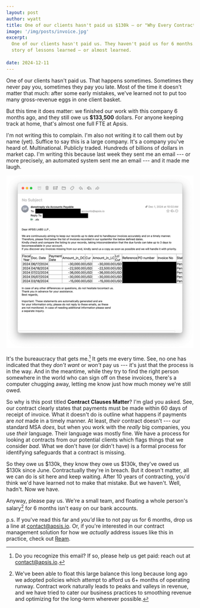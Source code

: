 ```yaml
---
layout: post
author: wyatt
title: One of our clients hasn't paid us $130k — or "Why Every Contract Clause Matters"
image: '/img/posts/invoice.jpg'
excerpt: 
  One of our clients hasn't paid us. They haven't paid us for 6 months. This is the brief
  story of lessons learned — or almost learned.

date: 2024-12-11
---
```


One of our clients hasn't paid us. That happens sometimes. Sometimes they never pay you, sometimes they pay you late. Most of the time it doesn't matter that much: after some early mistakes, we've learned not to put too many gross-revenue eggs  in one client basket.

But this time it does matter: we finished our work with this company 6 months ago, and they still owe us **$133,500** dollars. For anyone keeping track at home, that's almost one full FTE at Apsis.

I'm not writing this to complain. I'm also not writing it to call them out by name (yet). Suffice to say this is a large company. It's a company you've heard of. Multinational. Publicly traded. Hundreds of billions of dollars in market cap. I'm writing this because last week they sent me an email --- or more precisely, an automated system sent me an email --- and it made me laugh.

![Email received from our client indicating the open, unpaid invoices](/img/posts/clauses-matter/invoice_notice.png "What a fun email")

It's the bureaucracy that gets me.[^1] It gets me every time. See, no one has indicated that they *don't want* or *won't* pay us --- it's just that the process is in the way. And in the meantime, while they try to find the right person somewhere in the world who can sign off on these invoices, there's a computer chugging away, letting me know just how much money we're still owed.

So why is this post titled **Contract Clauses Matter**? I'm glad you asked. See, our contract clearly states that payments must be made within 60 days of receipt of invoice. What it doesn't do is outline what happens if payments are *not* made in a timely manner. At least, *their* contract doesn't --- our standard MSA *does*, but when you work with the *really* big companies, you use *their* language. Their language was mostly fine. We have a process for looking at contracts from our potential clients which flags things that we consider *bad*. What we don't have (or didn't have) is a formal process for identifying safeguards that a contract is missing.

So they owe us $130k, they know they owe us $130k, they've owed us $130k since June. Contractually they're in breach. But it doesn't matter, all we can do is sit here and keep waiting. After 10 years of contracting, you'd think we'd have learned not to make that mistake. But we haven't. Well, hadn't. Now we have.

Anyway, please pay us. We're a small team, and floating a whole person's salary[^2] for 6 months isn't easy on our bank accounts.

p.s. If you've read this far and *you'd* like to not pay us for 6 months, drop us a line at [contact@apsis.io](mailto:contact@apsis.io). Or, if you're interested in our contract management solution for how we *actually* address issues like this in practice, check out [Ream](https://www.reamdocs.com).

[^1]:  Do you recognize this email? If so, please help us get paid: reach out at [contact@apsis.io](mailto:contact@apsis.io).

[^2]:  We've been able to float this large balance this long because long ago we adopted policies which attempt to afford us 6+ months of operating runway. Contract work naturally leads to peaks and valleys in revenue, and we have tried to cater our business practices to smoothing revenue and optimizing for the long-term wherever possible.
